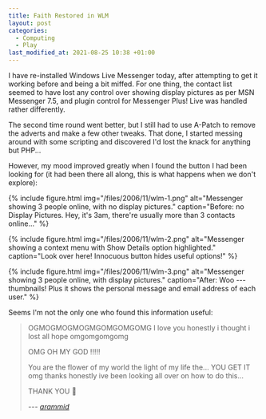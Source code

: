 ```yaml
---
title: Faith Restored in WLM
layout: post
categories:
  - Computing
  - Play
last_modified_at: 2021-08-25 10:38 +01:00
---
```

I have re-installed Windows Live Messenger today, after attempting to get it working before and being a bit miffed. For one thing, the contact list seemed to have lost any control over showing display pictures as per MSN Messenger 7.5, and plugin control for Messenger Plus! Live was handled rather differently.

The second time round went better, but I still had to use A-Patch to remove the adverts and make a few other tweaks. That done, I started messing around with some scripting and discovered I'd lost the knack for anything but PHP...

However, my mood improved greatly when I found the button I had been looking for (it had been there all along, this is what happens when we don't explore):

{% include figure.html img="/files/2006/11/wlm-1.png" alt="Messenger showing 3 people online, with no display pictures." caption="Before: no Display Pictures. Hey, it's 3am, there're usually more than 3 contacts online..." %}

{% include figure.html img="/files/2006/11/wlm-2.png" alt="Messenger showing a context menu with Show Details option highlighted." caption="Look over here! Innocuous button hides useful options!" %}

{% include figure.html img="/files/2006/11/wlm-3.png" alt="Messenger showing 3 people online, with display pictures." caption="After: Woo --- thumbnails! Plus it shows the personal message and email address of each user." %}

Seems I'm not the only one who found this information useful:

> OGMOGMOGMOGMGOMGOMGOMG
> I love you
> honestly
> i thought i lost all hope
> omgomgomgomg
>
> OMG
> OH MY GOD
> !!!!!
>
> You are the flower of my world the light of my life the...
> YOU GET IT
> omg
> thanks honestly
> ive been looking all over on how to do this...
>
> THANK YOU 🙂
>
> --- <cite><a href="https://shoutbox.menthix.net/showthread.php?tid=65054&pid=715292#pid715292">arammid</a></cite>
